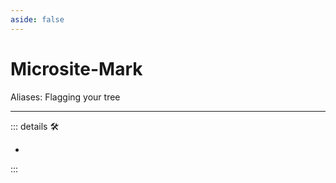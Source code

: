 ```yaml
---
aside: false
---
```

# Microsite-Mark

Aliases: Flagging your tree

---

<!-- =================================================== -->
<!-- =================================================== -->
<!-- =================================================== -->
<!-- =================================================== -->
<!-- =================================================== -->
::: details 🛠

-

:::
